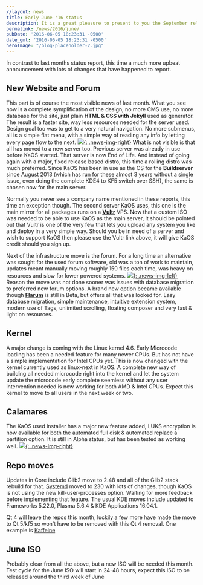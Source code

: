 ```yaml
---
//layout: news
title: Early June '16 status
description: It is a great pleasure to present to you the September release of a new stable ISO.
permalink: /news/2016/june/
pubDate: '2016-06-05 18:23:31 -0500'
date_gmt: '2016-06-05 18:23:31 -0500'
heroImage: "/blog-placeholder-2.jpg"
---
```

In contrast to last months status report, this time a much more upbeat announcement with lots of changes that have happened to report.

## New Website and Forum
This part is of course the most visible news of last month.  What you see now is a complete symplification of the design, no more CMS use, no more database for the site, just plain **HTML & CSS with Jekyll** used as generator.
The result is a faster site, way less resources needed for the server used.  Design goal too was to get to a very natural navigation.  No more submenus, all is a simple flat menu, with a simple way of reading any info by letting every page flow to the next.
[![](/img/2016/new_site.png){: .news-img-right}](/img/2016/new_site.png)
What is not visible is that all has moved to a new server too.  Previous server was already in use before KaOS started. That server is now End of Life.  And instead of going again with a major, fixed release based distro, this time a rolling distro was much preferred.  Since KaOS has been in use as the OS for the **Buildserver** since August 2013 (which has run for these almost 3 years without a single issue, even doing the complete KDE4 to KF5 switch over SSH), the same is chosen now for the main server.

Normally you never see a company name mentioned in these reports, this time an exception though.
The second server KaOS uses, this one is the main mirror for all packages runs on a [**Vultr**](https://www.vultr.com/?ref=6828453) VPS.  Now that a custom ISO was needed to be able to use KaOS as the main server, it should be pointed out that Vultr is one of the very few that lets you upload any system you like and deploy in a very simple way. Should you be in need of a server and wish to support KaOS then please use the Vultr link above, it will give KaOS credit should you sign up.

Next of the infrastructure move is the forum.  For a long time an alternative was sought for the used forum software, old was a ton of work to maintain, updates meant manually moving roughly 150 files each time, was heavy on resources and slow for lower powered systems. 
[![](/img/2016/touch.png){: .news-img-left}](/img/2016/touch.png)
Reason the move was not done sooner was issues with database migration to preferred new forum options.
A brand new option became available though [**Flarum**](https://discuss.flarum.org/) is still in Beta, but offers all that was looked for.  Easy database migration, simple maintenance, intuitive extension system, modern use of Tags, unlimited scrolling, floating composer and very fast & light on resources.

## Kernel
A major change is coming with the Linux kernel 4.6.  Early Microcode loading has been a needed feature for many newer CPUs.  But has not have a simple implementation for Intel CPUs yet.  This is now changed with the kernel currently used as linux-next in KaOS. A complete new way of building all needed microcode right into the kernel and let the system update the microcode early complete seemless without any user intervention needed is now working for both AMD & Intel CPUs.  Expect this kernel to move to all users in the next week or two.

## Calamares
The KaOS used installer has a major new feature added, LUKS encryption is now available for both the automated full disk & automated replace a partition option.  It is still in Alpha status, but has been tested as working well.
[![](/img/2016/cala_luks.png){: .news-img-right}](/img/2016/cala_luks.png)

## Repo moves
Updates in Core include Glib2 move to 2.48 and all of the Glib2 stack rebuild for that.  [Systemd](https://github.com/systemd/systemd/blob/master/NEWS) moved to 230 with lots of changes, though KaOS is not using the new kill-user-processes option.  Waiting for more feedback before implementing that feature.
The usual KDE moves include updated to Frameworks 5.22.0, Plasma 5.6.4 & KDE Applications 16.04.1.

Qt 4 will leave the repos this month, luckily a few more have made the move to Qt 5/kf5 so won't have to be removed with this Qt 4 removal.  One example is [Kaffeine](https://blogs.s-osg.org/watching-digital-tv-via-kaffeine/)

## June ISO
Probably clear from all the above, but a new ISO will be needed this month.  Test cycle for the June ISO will start in 24-48 hours, expect this ISO to be released around the third week of June

